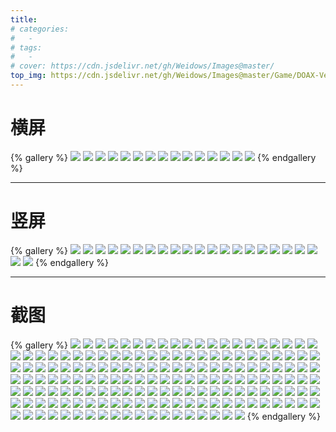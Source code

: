 ```yaml
---
title:
# categories:
#   -
# tags:
#   -
# cover: https://cdn.jsdelivr.net/gh/Weidows/Images@master/
top_img: https://cdn.jsdelivr.net/gh/Weidows/Images@master/Game/DOAX-VenusVacation/横屏/1d16451efb6883d48660661827ee6c5bc1481754cc03f713ecb1b4ada29246c9.jpeg
---
```


<!--
 * @Author: Weidows
 * @LastEditors: Weidows
 * @LastEditTime: 2020-10-23 00:26:02
 * @FilePath: \Weidowsd:\Game\Demo\Github\Blog\source\tags\gallery_data\DOAX.md
-->

# 横屏

{% gallery %}
![](https://cdn.jsdelivr.net/gh/Weidows/Images@master/Game/DOAX-VenusVacation/横屏/1d16451efb6883d48660661827ee6c5bc1481754cc03f713ecb1b4ada29246c9.jpeg)
![](https://cdn.jsdelivr.net/gh/Weidows/Images@master/Game/DOAX-VenusVacation/横屏/20200918194751_1.jpeg)
![](https://cdn.jsdelivr.net/gh/Weidows/Images@master/Game/DOAX-VenusVacation/横屏/20200929102136_1.jpeg)
![](https://cdn.jsdelivr.net/gh/Weidows/Images@master/Game/DOAX-VenusVacation/横屏/20200929102140_1.jpeg)
![](https://cdn.jsdelivr.net/gh/Weidows/Images@master/Game/DOAX-VenusVacation/横屏/20200929102144_1.jpeg)
![](https://cdn.jsdelivr.net/gh/Weidows/Images@master/Game/DOAX-VenusVacation/横屏/20200929102147_1.jpeg)
![](https://cdn.jsdelivr.net/gh/Weidows/Images@master/Game/DOAX-VenusVacation/横屏/20201016175944_1.jpeg)
![](https://cdn.jsdelivr.net/gh/Weidows/Images@master/Game/DOAX-VenusVacation/横屏/20201016175949_1.jpeg)
![](https://cdn.jsdelivr.net/gh/Weidows/Images@master/Game/DOAX-VenusVacation/横屏/20201016175957_1.jpeg)
![](https://cdn.jsdelivr.net/gh/Weidows/Images@master/Game/DOAX-VenusVacation/横屏/9a786ea60bef6fb75852e52ff52e552aab378acbf5448229b73581e89dea75c0.jpeg)
![](https://cdn.jsdelivr.net/gh/Weidows/Images@master/Game/DOAX-VenusVacation/横屏/9d135ca91599532bc8e3fb153842d0297fe62b1953acb266ccdbea748bd3143b.jpeg)
![](https://cdn.jsdelivr.net/gh/Weidows/Images@master/Game/DOAX-VenusVacation/横屏/9f84a622d3519deb534a9da403e0e50b8daba6e9b5aeff0edb87ac8a880b616f.jpeg)
![](https://cdn.jsdelivr.net/gh/Weidows/Images@master/Game/DOAX-VenusVacation/横屏/bf91176b53998f44cd48512b1819fe2a58a7f2fe9c3ebbc82febc639b4572006.jpeg)
![](https://cdn.jsdelivr.net/gh/Weidows/Images@master/Game/DOAX-VenusVacation/横屏/f2a730af743cde0dee04176a57547608c721efaa07f35010e5f13119746f5407.jpeg)
![](https://cdn.jsdelivr.net/gh/Weidows/Images@master/Game/DOAX-VenusVacation/横屏/f35f795b3cc1eaabda19dd24798f27f799cedeb1764c250697c56aa1cbfe8391.jpeg)
{% endgallery %}

---

# 竖屏

{% gallery %}
![](https://cdn.jsdelivr.net/gh/Weidows/Images@master/Game/DOAX-VenusVacation/竖屏/102c9d321278c3b8e90a949362508be43b21dc3526c2ba7aade9a1e90fa6211c.jpg)
![](https://cdn.jsdelivr.net/gh/Weidows/Images@master/Game/DOAX-VenusVacation/竖屏/2670bb2613acd11f9e6b64f01db6e15deb6cddf5231151e7e32e5826b1f3aac5.jpg)
![](https://cdn.jsdelivr.net/gh/Weidows/Images@master/Game/DOAX-VenusVacation/竖屏/28d51d9aef084287d64d5db9e00b13117a5adf64976c372862a9f02e1a723667.jpg)
![](https://cdn.jsdelivr.net/gh/Weidows/Images@master/Game/DOAX-VenusVacation/竖屏/36aedabd454273d078a04f5e8df4f32f731cf2d9d58c4aee4566e2985456b6d1.jpg)
![](https://cdn.jsdelivr.net/gh/Weidows/Images@master/Game/DOAX-VenusVacation/竖屏/408d5d433a4dbc94d3b166f07b5d03c45dff13c32b5434ea5cae60e312384505.jpg)
![](https://cdn.jsdelivr.net/gh/Weidows/Images@master/Game/DOAX-VenusVacation/竖屏/4c1f0ab51e569c2fe52845d9bb204d1866e047fea17c12a983600f430bbf0719.jpg)
![](https://cdn.jsdelivr.net/gh/Weidows/Images@master/Game/DOAX-VenusVacation/竖屏/57a305c16a942b5dba18bd47a7b2fe2c513293d13b6c7b3b35bb5096021c6ca9.jpg)
![](https://cdn.jsdelivr.net/gh/Weidows/Images@master/Game/DOAX-VenusVacation/竖屏/599c87963a23778ec0077ae87a9eb04eba9cac3b1b93a5c73b53a094211e9423.jpg)
![](https://cdn.jsdelivr.net/gh/Weidows/Images@master/Game/DOAX-VenusVacation/竖屏/6e0df55508cc4e69a30d1b404ee4c95fba497412a0e48890b87dc50049a0ee07.jpg)
![](https://cdn.jsdelivr.net/gh/Weidows/Images@master/Game/DOAX-VenusVacation/竖屏/6ffd0fa1d1afa6cbee66c62e2243f3bee66edc55fd418ef687c3f2d66831a88e.jpg)
![](https://cdn.jsdelivr.net/gh/Weidows/Images@master/Game/DOAX-VenusVacation/竖屏/77914e9337ead4201b6dbf900a10ebdf10c9abfb082afe82aa7f2865ea6e2e23.jpg)
![](https://cdn.jsdelivr.net/gh/Weidows/Images@master/Game/DOAX-VenusVacation/竖屏/88a141d61f98887e742bcdb387a936ee8888e5ac8407a03fc7baee71e8c80e7e.jpg)
![](https://cdn.jsdelivr.net/gh/Weidows/Images@master/Game/DOAX-VenusVacation/竖屏/8e2d884bff3d7089e41428b27213b41106bbf76a806952e89fddf3bfea55c400.jpg)
![](https://cdn.jsdelivr.net/gh/Weidows/Images@master/Game/DOAX-VenusVacation/竖屏/9e574f2cc710865a1a16658fbd37ab600958ff2b77475b4a80979842ce82e080.jpg)
![](https://cdn.jsdelivr.net/gh/Weidows/Images@master/Game/DOAX-VenusVacation/竖屏/9f381cb41caec694f531dc010aca3d48a25189fdf517c9b9e497599eaebcb3a5.jpg)
![](https://cdn.jsdelivr.net/gh/Weidows/Images@master/Game/DOAX-VenusVacation/竖屏/a330ba216c8f8e9a0329f3b3e0a10a416e5377d9a4ce06bbcde1410bc07d0ab7.jpg)
![](https://cdn.jsdelivr.net/gh/Weidows/Images@master/Game/DOAX-VenusVacation/竖屏/ba9647c12f7e18ce7e60c343484374159dce24370addde9ec1c00456ad3bb1f4.jpg)
![](https://cdn.jsdelivr.net/gh/Weidows/Images@master/Game/DOAX-VenusVacation/竖屏/bcc3e7045c0c138f053cb0a48baf735c11aa5f8ebb2996d7ffd16b22636b3eed.jpg)
![](https://cdn.jsdelivr.net/gh/Weidows/Images@master/Game/DOAX-VenusVacation/竖屏/d4060373bbca7440406fd42d114c307dac227a38747472c9840977850912a44a.jpg)
![](https://cdn.jsdelivr.net/gh/Weidows/Images@master/Game/DOAX-VenusVacation/竖屏/d845c8e1b3d6fc3b11be3955f2f821e9124129b3129bf7e7ec241dd70a4cbef6.jpg)
![](https://cdn.jsdelivr.net/gh/Weidows/Images@master/Game/DOAX-VenusVacation/竖屏/ea794b315d3a35e40dc62e79c75c37fa565590b4c7dd2dfa36ffb1834f1be58c.jpg)
![](https://cdn.jsdelivr.net/gh/Weidows/Images@master/Game/DOAX-VenusVacation/竖屏/f61136ec35b664382fe2eebce24683080deaa3c3f39dd8f32cdc441ee88de1de.jpg)
{% endgallery %}

---

# 截图

{% gallery %}
![](https://cdn.jsdelivr.net/gh/Weidows/Images@master/Game/DOAX-VenusVacation/截图/20200210235939_1.jpeg)
![](https://cdn.jsdelivr.net/gh/Weidows/Images@master/Game/DOAX-VenusVacation/截图/20200216230452_1.jpeg)
![](https://cdn.jsdelivr.net/gh/Weidows/Images@master/Game/DOAX-VenusVacation/截图/20200218110535_1.jpeg)
![](https://cdn.jsdelivr.net/gh/Weidows/Images@master/Game/DOAX-VenusVacation/截图/20200220163843_1.jpeg)
![](https://cdn.jsdelivr.net/gh/Weidows/Images@master/Game/DOAX-VenusVacation/截图/20200220173605_1.jpeg)
![](https://cdn.jsdelivr.net/gh/Weidows/Images@master/Game/DOAX-VenusVacation/截图/20200222145510_1.jpeg)
![](https://cdn.jsdelivr.net/gh/Weidows/Images@master/Game/DOAX-VenusVacation/截图/20200225133855_1.jpeg)
![](https://cdn.jsdelivr.net/gh/Weidows/Images@master/Game/DOAX-VenusVacation/截图/20200225133858_1.jpeg)
![](https://cdn.jsdelivr.net/gh/Weidows/Images@master/Game/DOAX-VenusVacation/截图/20200225134126_1.jpeg)
![](https://cdn.jsdelivr.net/gh/Weidows/Images@master/Game/DOAX-VenusVacation/截图/20200227202607_1.jpeg)
![](https://cdn.jsdelivr.net/gh/Weidows/Images@master/Game/DOAX-VenusVacation/截图/20200227202620_1.jpeg)
![](https://cdn.jsdelivr.net/gh/Weidows/Images@master/Game/DOAX-VenusVacation/截图/20200227203015_1.jpeg)
![](https://cdn.jsdelivr.net/gh/Weidows/Images@master/Game/DOAX-VenusVacation/截图/20200311215844_1.jpeg)
![](https://cdn.jsdelivr.net/gh/Weidows/Images@master/Game/DOAX-VenusVacation/截图/20200311220354_1.jpeg)
![](https://cdn.jsdelivr.net/gh/Weidows/Images@master/Game/DOAX-VenusVacation/截图/20200817180028_1.jpeg)
![](https://cdn.jsdelivr.net/gh/Weidows/Images@master/Game/DOAX-VenusVacation/截图/20200817180036_1.jpeg)
![](https://cdn.jsdelivr.net/gh/Weidows/Images@master/Game/DOAX-VenusVacation/截图/20200817180039_1.jpeg)
![](https://cdn.jsdelivr.net/gh/Weidows/Images@master/Game/DOAX-VenusVacation/截图/20200817180040_1.jpeg)
![](https://cdn.jsdelivr.net/gh/Weidows/Images@master/Game/DOAX-VenusVacation/截图/20200817180306_1.jpeg)
![](https://cdn.jsdelivr.net/gh/Weidows/Images@master/Game/DOAX-VenusVacation/截图/20200817183113_1.jpeg)
![](https://cdn.jsdelivr.net/gh/Weidows/Images@master/Game/DOAX-VenusVacation/截图/20200818181534_1.jpeg)
![](https://cdn.jsdelivr.net/gh/Weidows/Images@master/Game/DOAX-VenusVacation/截图/20200818181537_1.jpeg)
![](https://cdn.jsdelivr.net/gh/Weidows/Images@master/Game/DOAX-VenusVacation/截图/20200818181750_1.jpeg)
![](https://cdn.jsdelivr.net/gh/Weidows/Images@master/Game/DOAX-VenusVacation/截图/20200818181915_1.jpeg)
![](https://cdn.jsdelivr.net/gh/Weidows/Images@master/Game/DOAX-VenusVacation/截图/20200820110113_1.jpeg)
![](https://cdn.jsdelivr.net/gh/Weidows/Images@master/Game/DOAX-VenusVacation/截图/20200822095651_1.jpeg)
![](https://cdn.jsdelivr.net/gh/Weidows/Images@master/Game/DOAX-VenusVacation/截图/20200822095654_1.jpeg)
![](https://cdn.jsdelivr.net/gh/Weidows/Images@master/Game/DOAX-VenusVacation/截图/20200822095705_1.jpeg)
![](https://cdn.jsdelivr.net/gh/Weidows/Images@master/Game/DOAX-VenusVacation/截图/20200822095711_1.jpeg)
![](https://cdn.jsdelivr.net/gh/Weidows/Images@master/Game/DOAX-VenusVacation/截图/20200822095721_1.jpeg)
![](https://cdn.jsdelivr.net/gh/Weidows/Images@master/Game/DOAX-VenusVacation/截图/20200823094509_1.jpeg)
![](https://cdn.jsdelivr.net/gh/Weidows/Images@master/Game/DOAX-VenusVacation/截图/20200823094520_1.jpeg)
![](https://cdn.jsdelivr.net/gh/Weidows/Images@master/Game/DOAX-VenusVacation/截图/20200823094525_1.jpeg)
![](https://cdn.jsdelivr.net/gh/Weidows/Images@master/Game/DOAX-VenusVacation/截图/20200823094528_1.jpeg)
![](https://cdn.jsdelivr.net/gh/Weidows/Images@master/Game/DOAX-VenusVacation/截图/20200823095622_1.jpeg)
![](https://cdn.jsdelivr.net/gh/Weidows/Images@master/Game/DOAX-VenusVacation/截图/20200829110644_1.jpeg)
![](https://cdn.jsdelivr.net/gh/Weidows/Images@master/Game/DOAX-VenusVacation/截图/20200830180738_1.jpeg)
![](https://cdn.jsdelivr.net/gh/Weidows/Images@master/Game/DOAX-VenusVacation/截图/20200904112720_1.jpeg)
![](https://cdn.jsdelivr.net/gh/Weidows/Images@master/Game/DOAX-VenusVacation/截图/20200909182055_1.jpeg)
![](https://cdn.jsdelivr.net/gh/Weidows/Images@master/Game/DOAX-VenusVacation/截图/20200909182117_1.jpeg)
![](https://cdn.jsdelivr.net/gh/Weidows/Images@master/Game/DOAX-VenusVacation/截图/20200909185340_1.jpeg)
![](https://cdn.jsdelivr.net/gh/Weidows/Images@master/Game/DOAX-VenusVacation/截图/20200918194757_1.jpeg)
![](https://cdn.jsdelivr.net/gh/Weidows/Images@master/Game/DOAX-VenusVacation/截图/20200918194800_1.jpeg)
![](https://cdn.jsdelivr.net/gh/Weidows/Images@master/Game/DOAX-VenusVacation/截图/20200918194806_1.jpeg)
![](https://cdn.jsdelivr.net/gh/Weidows/Images@master/Game/DOAX-VenusVacation/截图/20200918194816_1.jpeg)
![](https://cdn.jsdelivr.net/gh/Weidows/Images@master/Game/DOAX-VenusVacation/截图/20200918195839_1.jpeg)
![](https://cdn.jsdelivr.net/gh/Weidows/Images@master/Game/DOAX-VenusVacation/截图/20200918200542_1.jpeg)
![](https://cdn.jsdelivr.net/gh/Weidows/Images@master/Game/DOAX-VenusVacation/截图/20200918200619_1.jpeg)
![](https://cdn.jsdelivr.net/gh/Weidows/Images@master/Game/DOAX-VenusVacation/截图/20200918201918_1.jpeg)
![](https://cdn.jsdelivr.net/gh/Weidows/Images@master/Game/DOAX-VenusVacation/截图/20200918201922_1.jpeg)
![](https://cdn.jsdelivr.net/gh/Weidows/Images@master/Game/DOAX-VenusVacation/截图/20200919213306_1.jpeg)
![](https://cdn.jsdelivr.net/gh/Weidows/Images@master/Game/DOAX-VenusVacation/截图/20200919213630_1.jpeg)
![](https://cdn.jsdelivr.net/gh/Weidows/Images@master/Game/DOAX-VenusVacation/截图/20200919214153_1.jpeg)
![](https://cdn.jsdelivr.net/gh/Weidows/Images@master/Game/DOAX-VenusVacation/截图/20200919214154_1.jpeg)
![](https://cdn.jsdelivr.net/gh/Weidows/Images@master/Game/DOAX-VenusVacation/截图/20200919214210_1.jpeg)
![](https://cdn.jsdelivr.net/gh/Weidows/Images@master/Game/DOAX-VenusVacation/截图/20200919214236_1.jpeg)
![](https://cdn.jsdelivr.net/gh/Weidows/Images@master/Game/DOAX-VenusVacation/截图/20200919214345_1.jpeg)
![](https://cdn.jsdelivr.net/gh/Weidows/Images@master/Game/DOAX-VenusVacation/截图/20200919214403_1.jpeg)
![](https://cdn.jsdelivr.net/gh/Weidows/Images@master/Game/DOAX-VenusVacation/截图/20200919214418_1.jpeg)
![](https://cdn.jsdelivr.net/gh/Weidows/Images@master/Game/DOAX-VenusVacation/截图/20200922211020_1.jpeg)
![](https://cdn.jsdelivr.net/gh/Weidows/Images@master/Game/DOAX-VenusVacation/截图/20200922212939_1.jpeg)
![](https://cdn.jsdelivr.net/gh/Weidows/Images@master/Game/DOAX-VenusVacation/截图/20200923220729_1.jpeg)
![](https://cdn.jsdelivr.net/gh/Weidows/Images@master/Game/DOAX-VenusVacation/截图/20200923220736_1.jpeg)
![](https://cdn.jsdelivr.net/gh/Weidows/Images@master/Game/DOAX-VenusVacation/截图/20200923230137_1.jpeg)
![](https://cdn.jsdelivr.net/gh/Weidows/Images@master/Game/DOAX-VenusVacation/截图/20200924231248_1.jpeg)
![](https://cdn.jsdelivr.net/gh/Weidows/Images@master/Game/DOAX-VenusVacation/截图/20200924231813_1.jpeg)
![](https://cdn.jsdelivr.net/gh/Weidows/Images@master/Game/DOAX-VenusVacation/截图/20200924231817_1.jpeg)
![](https://cdn.jsdelivr.net/gh/Weidows/Images@master/Game/DOAX-VenusVacation/截图/20200926004325_1.jpeg)
![](https://cdn.jsdelivr.net/gh/Weidows/Images@master/Game/DOAX-VenusVacation/截图/20200926004336_1.jpeg)
![](https://cdn.jsdelivr.net/gh/Weidows/Images@master/Game/DOAX-VenusVacation/截图/20200926004748_1.jpeg)
![](https://cdn.jsdelivr.net/gh/Weidows/Images@master/Game/DOAX-VenusVacation/截图/20200926004756_1.jpeg)
![](https://cdn.jsdelivr.net/gh/Weidows/Images@master/Game/DOAX-VenusVacation/截图/20200926004800_1.jpeg)
![](https://cdn.jsdelivr.net/gh/Weidows/Images@master/Game/DOAX-VenusVacation/截图/20200926004805_1.jpeg)
![](https://cdn.jsdelivr.net/gh/Weidows/Images@master/Game/DOAX-VenusVacation/截图/20200926004813_1.jpeg)
![](https://cdn.jsdelivr.net/gh/Weidows/Images@master/Game/DOAX-VenusVacation/截图/20200926004818_1.jpeg)
![](https://cdn.jsdelivr.net/gh/Weidows/Images@master/Game/DOAX-VenusVacation/截图/20200926004820_1.jpeg)
![](https://cdn.jsdelivr.net/gh/Weidows/Images@master/Game/DOAX-VenusVacation/截图/20200926004826_1.jpeg)
![](https://cdn.jsdelivr.net/gh/Weidows/Images@master/Game/DOAX-VenusVacation/截图/20200926004830_1.jpeg)
![](https://cdn.jsdelivr.net/gh/Weidows/Images@master/Game/DOAX-VenusVacation/截图/20200926004837_1.jpeg)
![](https://cdn.jsdelivr.net/gh/Weidows/Images@master/Game/DOAX-VenusVacation/截图/20200926004910_1.jpeg)
![](https://cdn.jsdelivr.net/gh/Weidows/Images@master/Game/DOAX-VenusVacation/截图/20200926004920_1.jpeg)
![](https://cdn.jsdelivr.net/gh/Weidows/Images@master/Game/DOAX-VenusVacation/截图/20200926004922_1.jpeg)
![](https://cdn.jsdelivr.net/gh/Weidows/Images@master/Game/DOAX-VenusVacation/截图/20200926005002_1.jpeg)
![](https://cdn.jsdelivr.net/gh/Weidows/Images@master/Game/DOAX-VenusVacation/截图/20200926005430_1.jpeg)
![](https://cdn.jsdelivr.net/gh/Weidows/Images@master/Game/DOAX-VenusVacation/截图/20200926005438_1.jpeg)
![](https://cdn.jsdelivr.net/gh/Weidows/Images@master/Game/DOAX-VenusVacation/截图/20200926233440_1.jpeg)
![](https://cdn.jsdelivr.net/gh/Weidows/Images@master/Game/DOAX-VenusVacation/截图/20200926233611_1.jpeg)
![](https://cdn.jsdelivr.net/gh/Weidows/Images@master/Game/DOAX-VenusVacation/截图/20200926233803_1.jpeg)
![](https://cdn.jsdelivr.net/gh/Weidows/Images@master/Game/DOAX-VenusVacation/截图/20200926233827_1.jpeg)
![](https://cdn.jsdelivr.net/gh/Weidows/Images@master/Game/DOAX-VenusVacation/截图/20200926233828_1.jpeg)
![](https://cdn.jsdelivr.net/gh/Weidows/Images@master/Game/DOAX-VenusVacation/截图/20200926233840_1.jpeg)
![](https://cdn.jsdelivr.net/gh/Weidows/Images@master/Game/DOAX-VenusVacation/截图/20200926233846_1.jpeg)
![](https://cdn.jsdelivr.net/gh/Weidows/Images@master/Game/DOAX-VenusVacation/截图/20200926233901_1.jpeg)
![](https://cdn.jsdelivr.net/gh/Weidows/Images@master/Game/DOAX-VenusVacation/截图/20200926233938_1.jpeg)
![](https://cdn.jsdelivr.net/gh/Weidows/Images@master/Game/DOAX-VenusVacation/截图/20200926234101_1.jpeg)
![](https://cdn.jsdelivr.net/gh/Weidows/Images@master/Game/DOAX-VenusVacation/截图/20200926234115_1.jpeg)
![](https://cdn.jsdelivr.net/gh/Weidows/Images@master/Game/DOAX-VenusVacation/截图/20200927193933_1.jpeg)
![](https://cdn.jsdelivr.net/gh/Weidows/Images@master/Game/DOAX-VenusVacation/截图/20200927194320_1.jpeg)
![](https://cdn.jsdelivr.net/gh/Weidows/Images@master/Game/DOAX-VenusVacation/截图/20200927195642_1.jpeg)
![](https://cdn.jsdelivr.net/gh/Weidows/Images@master/Game/DOAX-VenusVacation/截图/20200927195652_1.jpeg)
![](https://cdn.jsdelivr.net/gh/Weidows/Images@master/Game/DOAX-VenusVacation/截图/20200927195828_1.jpeg)
![](https://cdn.jsdelivr.net/gh/Weidows/Images@master/Game/DOAX-VenusVacation/截图/20200927195944_1.jpeg)
![](https://cdn.jsdelivr.net/gh/Weidows/Images@master/Game/DOAX-VenusVacation/截图/20200927200219_1.jpeg)
![](https://cdn.jsdelivr.net/gh/Weidows/Images@master/Game/DOAX-VenusVacation/截图/20200927200255_1.jpeg)
![](https://cdn.jsdelivr.net/gh/Weidows/Images@master/Game/DOAX-VenusVacation/截图/20200927200315_1.jpeg)
![](https://cdn.jsdelivr.net/gh/Weidows/Images@master/Game/DOAX-VenusVacation/截图/20200927200537_1.jpeg)
![](https://cdn.jsdelivr.net/gh/Weidows/Images@master/Game/DOAX-VenusVacation/截图/20200927232955_1.jpeg)
![](https://cdn.jsdelivr.net/gh/Weidows/Images@master/Game/DOAX-VenusVacation/截图/20200928225450_1.jpeg)
![](https://cdn.jsdelivr.net/gh/Weidows/Images@master/Game/DOAX-VenusVacation/截图/20200928230036_1.jpeg)
![](https://cdn.jsdelivr.net/gh/Weidows/Images@master/Game/DOAX-VenusVacation/截图/20200928230049_1.jpeg)
![](https://cdn.jsdelivr.net/gh/Weidows/Images@master/Game/DOAX-VenusVacation/截图/20200928230215_1.jpeg)
![](https://cdn.jsdelivr.net/gh/Weidows/Images@master/Game/DOAX-VenusVacation/截图/20200928231220_1.jpeg)
![](https://cdn.jsdelivr.net/gh/Weidows/Images@master/Game/DOAX-VenusVacation/截图/20200928231222_1.jpeg)
![](https://cdn.jsdelivr.net/gh/Weidows/Images@master/Game/DOAX-VenusVacation/截图/20200928231808_1.jpeg)
![](https://cdn.jsdelivr.net/gh/Weidows/Images@master/Game/DOAX-VenusVacation/截图/20200928231814_1.jpeg)
![](https://cdn.jsdelivr.net/gh/Weidows/Images@master/Game/DOAX-VenusVacation/截图/20200928231839_1.jpeg)
![](https://cdn.jsdelivr.net/gh/Weidows/Images@master/Game/DOAX-VenusVacation/截图/20200929102636_1.jpeg)
![](https://cdn.jsdelivr.net/gh/Weidows/Images@master/Game/DOAX-VenusVacation/截图/20200929200146_1.jpeg)
![](https://cdn.jsdelivr.net/gh/Weidows/Images@master/Game/DOAX-VenusVacation/截图/20200930202230_1.jpeg)
![](https://cdn.jsdelivr.net/gh/Weidows/Images@master/Game/DOAX-VenusVacation/截图/20200930210235_1.jpeg)
![](https://cdn.jsdelivr.net/gh/Weidows/Images@master/Game/DOAX-VenusVacation/截图/20200930210343_1.jpeg)
![](https://cdn.jsdelivr.net/gh/Weidows/Images@master/Game/DOAX-VenusVacation/截图/20200930210346_1.jpeg)
![](https://cdn.jsdelivr.net/gh/Weidows/Images@master/Game/DOAX-VenusVacation/截图/20201004225230_1.jpeg)
![](https://cdn.jsdelivr.net/gh/Weidows/Images@master/Game/DOAX-VenusVacation/截图/20201005222234_1.jpeg)
![](https://cdn.jsdelivr.net/gh/Weidows/Images@master/Game/DOAX-VenusVacation/截图/20201010173203_1.jpeg)
![](https://cdn.jsdelivr.net/gh/Weidows/Images@master/Game/DOAX-VenusVacation/截图/20201011101812_1.jpeg)
![](https://cdn.jsdelivr.net/gh/Weidows/Images@master/Game/DOAX-VenusVacation/截图/20201011102521_1.jpeg)
![](https://cdn.jsdelivr.net/gh/Weidows/Images@master/Game/DOAX-VenusVacation/截图/20201012225826_1.jpeg)
![](https://cdn.jsdelivr.net/gh/Weidows/Images@master/Game/DOAX-VenusVacation/截图/20201012225829_1.jpeg)
![](https://cdn.jsdelivr.net/gh/Weidows/Images@master/Game/DOAX-VenusVacation/截图/20201012225923_1.jpeg)
![](https://cdn.jsdelivr.net/gh/Weidows/Images@master/Game/DOAX-VenusVacation/截图/20201012230040_1.jpeg)
![](https://cdn.jsdelivr.net/gh/Weidows/Images@master/Game/DOAX-VenusVacation/截图/20201012230050_1.jpeg)
![](https://cdn.jsdelivr.net/gh/Weidows/Images@master/Game/DOAX-VenusVacation/截图/20201012230053_1.jpeg)
![](https://cdn.jsdelivr.net/gh/Weidows/Images@master/Game/DOAX-VenusVacation/截图/20201012230058_1.jpeg)
![](https://cdn.jsdelivr.net/gh/Weidows/Images@master/Game/DOAX-VenusVacation/截图/20201012230109_1.jpeg)
![](https://cdn.jsdelivr.net/gh/Weidows/Images@master/Game/DOAX-VenusVacation/截图/20201014210135_1.jpeg)
![](https://cdn.jsdelivr.net/gh/Weidows/Images@master/Game/DOAX-VenusVacation/截图/20201014210147_1.jpeg)
![](https://cdn.jsdelivr.net/gh/Weidows/Images@master/Game/DOAX-VenusVacation/截图/20201015232830_1.jpeg)
![](https://cdn.jsdelivr.net/gh/Weidows/Images@master/Game/DOAX-VenusVacation/截图/20201016180459_1.jpeg)
![](https://cdn.jsdelivr.net/gh/Weidows/Images@master/Game/DOAX-VenusVacation/截图/20201016180501_1.jpeg)
![](https://cdn.jsdelivr.net/gh/Weidows/Images@master/Game/DOAX-VenusVacation/截图/20201017200442_1.jpeg)
![](https://cdn.jsdelivr.net/gh/Weidows/Images@master/Game/DOAX-VenusVacation/截图/20201017201819_2.jpeg)
![](https://cdn.jsdelivr.net/gh/Weidows/Images@master/Game/DOAX-VenusVacation/截图/20201017201824_1.jpeg)
![](https://cdn.jsdelivr.net/gh/Weidows/Images@master/Game/DOAX-VenusVacation/截图/20201018180155_1.jpeg)
![](https://cdn.jsdelivr.net/gh/Weidows/Images@master/Game/DOAX-VenusVacation/截图/20201018181624_1.jpeg)
![](https://cdn.jsdelivr.net/gh/Weidows/Images@master/Game/DOAX-VenusVacation/截图/20201018182038_1.jpeg)
![](https://cdn.jsdelivr.net/gh/Weidows/Images@master/Game/DOAX-VenusVacation/截图/20201018182330_1.jpeg)
![](https://cdn.jsdelivr.net/gh/Weidows/Images@master/Game/DOAX-VenusVacation/截图/20201018182552_1.jpeg)
![](https://cdn.jsdelivr.net/gh/Weidows/Images@master/Game/DOAX-VenusVacation/截图/20201018182613_1.jpeg)
![](https://cdn.jsdelivr.net/gh/Weidows/Images@master/Game/DOAX-VenusVacation/截图/20201022223941_1.jpeg)
![](https://cdn.jsdelivr.net/gh/Weidows/Images@master/Game/DOAX-VenusVacation/截图/20201022223944_1.jpeg)
![](https://cdn.jsdelivr.net/gh/Weidows/Images@master/Game/DOAX-VenusVacation/截图/20201022224104_1.jpeg)
![](https://cdn.jsdelivr.net/gh/Weidows/Images@master/Game/DOAX-VenusVacation/截图/20201022224452_1.jpeg)
![](https://cdn.jsdelivr.net/gh/Weidows/Images@master/Game/DOAX-VenusVacation/截图/DOAX-VenusVacation_200123_071027.jpeg)
![](https://cdn.jsdelivr.net/gh/Weidows/Images@master/Game/DOAX-VenusVacation/截图/DOAX-VenusVacation_200123_074138.jpeg)
![](https://cdn.jsdelivr.net/gh/Weidows/Images@master/Game/DOAX-VenusVacation/截图/DOAX-VenusVacation_200220_173711.jpeg)
![](https://cdn.jsdelivr.net/gh/Weidows/Images@master/Game/DOAX-VenusVacation/截图/DOAX-VenusVacation_200927_200322.jpeg)
![](https://cdn.jsdelivr.net/gh/Weidows/Images@master/Game/DOAX-VenusVacation/截图/DOAX-VenusVacation_200927_200325.jpeg)
![](https://cdn.jsdelivr.net/gh/Weidows/Images@master/Game/DOAX-VenusVacation/截图/DOAX-VenusVacation_200927_200345.jpeg)
![](https://cdn.jsdelivr.net/gh/Weidows/Images@master/Game/DOAX-VenusVacation/截图/DOAX-VenusVacation_200929_104029.jpeg)
![](https://cdn.jsdelivr.net/gh/Weidows/Images@master/Game/DOAX-VenusVacation/截图/DOAX-VenusVacation_200929_104043.jpeg)
![](https://cdn.jsdelivr.net/gh/Weidows/Images@master/Game/DOAX-VenusVacation/截图/DOAX-VenusVacation_200929_104045.jpeg)
![](https://cdn.jsdelivr.net/gh/Weidows/Images@master/Game/DOAX-VenusVacation/截图/DOAX-VenusVacation_200929_104053.jpeg)
![](https://cdn.jsdelivr.net/gh/Weidows/Images@master/Game/DOAX-VenusVacation/截图/DOAX-VenusVacation_200929_104127.jpeg)
{% endgallery %}
